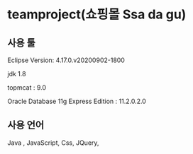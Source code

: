# teamproject(쇼핑몰 Ssa da gu)

## 사용 툴

Eclipse Version: 4.17.0.v20200902-1800

jdk 1.8

topmcat : 9.0

Oracle Database 11g Express Edition : 11.2.0.2.0

## 사용 언어

Java , JavaScript, Css, JQuery, 

